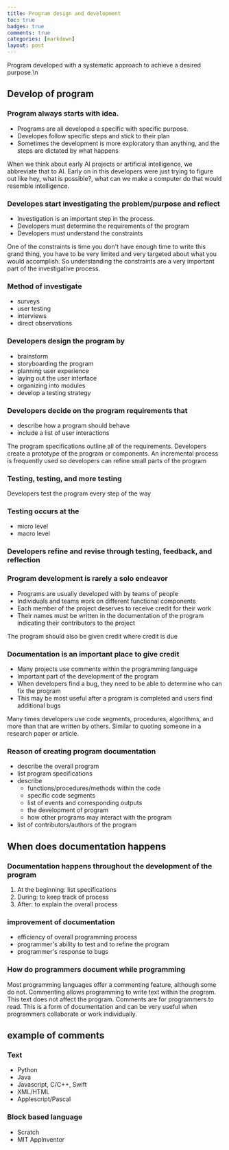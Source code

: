 ```yaml
---
title: Program design and development
toc: true
badges: true
comments: true
categories: [markdown]
layout: post
---
```

Program developed with a systematic approach to achieve a desired purpose.\n
## Develop of program

### Program always starts with idea.
- Programs are all developed a specific with specific purpose.
- Developes follow specific steps and stick to their plan
- Sometimes the development is more exploratory than anything, and the steps are dictated by what happens

When we think about early AI projects or artificial intelligence, we abbreviate that to AI. Early on in this developers were just trying to figure out like hey, what is possible?, what can we make a computer do that would resemble intelligence.

### Developes start investigating the problem/purpose and reflect
- Investigation is an important step in the process.
- Developers must determine the requirements of the program
- Developers must understand the constraints

One of the constraints is time you don't have enough time to write this grand thing, you have to be very limited and very targeted about what you would accomplish. So understanding the constraints are a very important part of the investigative process.

### Method of investigate
- surveys
- user testing
- interviews
- direct observations

### Developers design the program by
- brainstorm 
- storyboarding the program
- planning user experience
- laying out the user interface
- organizing into modules
- develop a testing strategy

### Developers decide on the program requirements that 
- describe how a program should behave
- include a list of user interactions

The program specifications outline all of the requirements. Developers create a prototype of the program or components. An incremental process is frequently used so developers can refine small parts of the program

### Testing, testing, and more testing
Developers test the program every step of the way

### Testing occurs at the
- micro level
- macro level

### Developers refine and revise through testing, feedback, and reflection

### Program development is rarely a solo endeavor
- Programs are usually developed with by teams of people
- Individuals and teams work on different functional components
- Each member of the project deserves to receive credit for their work
- Their names must be written in the documentation of the program indicating their contributors to the project

The program should also be given credit where credit is due

### Documentation is an important place to give credit
- Many projects use comments within the programming language
- Important part of the development of the program
- When developers find a bug, they need to be able to determine who can fix the program
- This may be most useful after a program is completed and users find additional bugs

Many times developers use code segments, procedures, algorithms, and more than that are written by others. Similar to quoting someone in a research paper or article. 

### Reason of creating program documentation
- describe the overall program
- list program specifications
- describe
    * functions/procedures/methods within the code
    * specific code segments
    * list of events and corresponding outputs
    * the development of program
    * how other programs may interact with the program
- list of contributors/authors of the program

## When does documentation happens

### Documentation happens throughout the development of the program
1. At the beginning: list specifications
2. During: to keep track of process
3. After: to explain the overall process

### improvement of documentation
- efficiency of overall programming process
- programmer's ability to test and to refine the program
- programmer's response to bugs

### How do programmers document while programming
Most programming languages offer a commenting feature, although some do not. Commenting allows programming to write text within the program. This text does not affect the program. Comments are for programmers to read. This is a form of documentation and can be very useful when programmers collaborate or work individually.

## example of comments

### Text
* Python
* Java
* Javascript, C/C++, Swift
* XML/HTML
* Applescript/Pascal

### Block based language
* Scratch
* MIT Applnventor